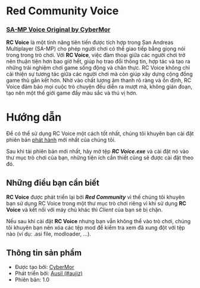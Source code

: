 # Red Community Voice 
### [SA-MP Voice Original by CyberMor](https://github.com/CyberMor/sampvoice)

**RC Voice** là một tính năng tiên tiến được tích hợp trong San Andreas Multiplayer (SA-MP) cho phép người chơi có thể giao tiếp bằng giọng nói trong trong trò chơi. Với **RC Voice**, việc đàm thoại giữa các người chơi trở nên thuận tiện hơn bao giờ hết, giúp họ trao đổi thông tin, hợp tác và tạo ra những trải nghiệm chơi game sống động và chân thực. RC Voice không chỉ cải thiện sự tương tác giữa các người chơi mà còn giúp xây dựng cộng đồng game thủ gắn kết hơn. Nhờ vào chất lượng âm thanh rõ ràng và ổn định, RC Voice đảm bảo mọi cuộc trò chuyện đều diễn ra mượt mà, không gián đoạn, tạo nên một thế giới game đầy màu sắc và thú vị hơn.

# Hướng dẫn

Để có thể sử dụng RC Voice một cách tốt nhất, chúng tôi khuyên bạn cài đặt phiên bản [phát hành](https://github.com/aujiz11/RC-Voice/releases) mới nhất của chúng tôi.

Sau khi tải phiên bản mới nhất, hãy mở tệp ***RC Voice.exe*** và cài đặt nó vào thư mục trò chơi của bạn, những tiện ích cần thiết cũng sẽ được cài đặt theo đó.

## Những điều bạn cần biết

**RC Voice** được phát triển lại bởi ***Red Community*** vì thế chúng tôi khuyên bạn sử dụng RC Voice trong một thư mục trò chơi riêng vì khi sử dụng **RC Voice** và kết nối với máy chủ khác thì *Client* của bạn sẽ bị chặn.

Nếu sau khi cài đặt **RC Voice** nhưng bạn vẫn không thể vào trò chơi, chúng tôi khuyên bạn nên xóa các tệp mod để kiểm tra xem đã xung đột với tệp nào (ví dụ: .asi file, modloader, ...).

## Thông tin sản phẩm
- Được tạo bởi: [CyberMor](https://github.com/CyberMor)
- Phát triển bởi: [Ausil (#aujiz)](https://github.com/aujiz11)
- Phiên bản: 1.0